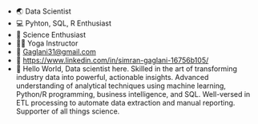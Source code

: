 - :earth_asia: Data Scientist 
- :computer: Pyhton, SQL, R Enthusiast 
- :dna: Science Enthusiast
- :lotus_position_woman: Yoga Instructor
- :incoming_envelope: Gaglani31@gmail.com
- :calling: https://www.linkedin.com/in/simran-gaglani-16756b105/
- 👋 Hello World,
Data scientist here. Skilled in the art of transforming industry data into powerful, actionable insights. Advanced understanding of analytical techniques using machine learning, Python/R programming, business intelligence, and SQL. Well-versed in ETL processing to automate data extraction and manual reporting. Supporter of all things science.
<!---
simranGaglani31/simranGaglani31 is a ✨ special ✨ repository because its `README.md` (this file) appears on your GitHub profile.
You can click the Preview link to take a look at your changes.
--->
